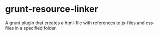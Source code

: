 grunt-resource-linker
=====================

A grunt plugin that creates a html-file with references to js-files and css-files in a specified folder.
